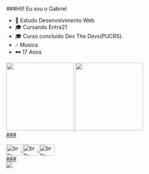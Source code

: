 ###HII! Eu sou o Gabriel

- 🌱 Estudo Desenvolvimento Web
- 🎓 Cursando Entra21
- 🎓 Curso concluido Dev The Devs(PUCRS).
- 🎶 Musica
- 🕶 17 Anos


<div>
  <a href="https://github.com/GabrielHild">
  <img height="180em" src="https://github-readme-stats.vercel.app/api?username=GabrielHild&show_icons=true&theme=radical&include_all_comits=true&cont_private=true"/>
  <img height="180em" src="https://github-readme-stats.vercel.app/api/top-langs/?username=GabrielHild&layout=compact&langs_count=16&theme=radical"/>
</div>
###
<div style="display: infinit_block"><br>
  <img align="center" alt="brn-HTML" height="30" width="40" src="https://cdn.jsdelivr.net/gh/devicons/devicon/icons/html5/html5-original.svg" />
  <img align="center" alt="brn-HTML" height="30" width="40" src="https://cdn.jsdelivr.net/gh/devicons/devicon/icons/css3/css3-original.svg" />
  <img align="center" alt="brn-HTML" height="30" width="40" src="https://cdn.jsdelivr.net/gh/devicons/devicon/icons/javascript/javascript-original.svg" />
</div>
###

<div>
  <a href="[https://www.linkedin.com/in/bruno-preilipper-574519246/" target="_blank](https://www.linkedin.com/in/gabrielhildebrandt/)"><img src="https://img.shields.io/badge/LinkedIn-0077B5?style=for-the-badge&logo=linkedin&logoColor=white" target="_blank"></a>
</div>

